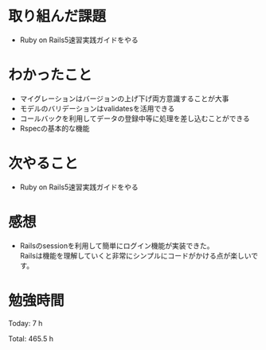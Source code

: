 # 取り組んだ課題
- Ruby on Rails5速習実践ガイドをやる

# わかったこと
- マイグレーションはバージョンの上げ下げ両方意識することが大事
- モデルのバリデーションはvalidatesを活用できる
- コールバックを利用してデータの登録中等に処理を差し込むことができる
- Rspecの基本的な機能

# 次やること
- Ruby on Rails5速習実践ガイドをやる

# 感想
- Railsのsessionを利用して簡単にログイン機能が実装できた。  
Railsは機能を理解していくと非常にシンプルにコードがかける点が楽しいです。


# 勉強時間
Today: 7 h

Total: 465.5 h
